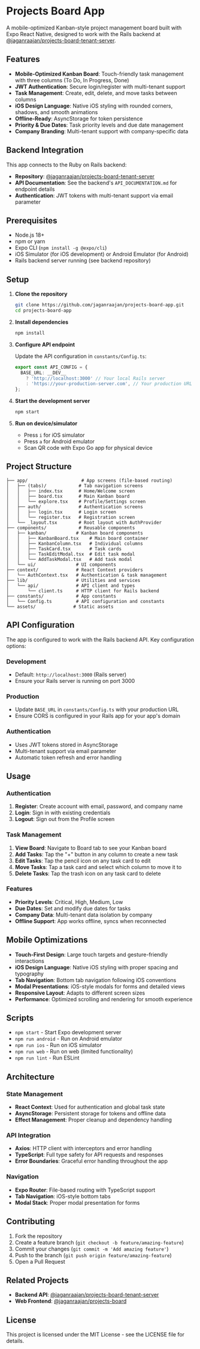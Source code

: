# Projects Board App

A mobile-optimized Kanban-style project management board built with Expo React Native, designed to work with the Rails backend at [@jaganraajan/projects-board-tenant-server](https://github.com/jaganraajan/projects-board-tenant-server).

## Features

- **Mobile-Optimized Kanban Board**: Touch-friendly task management with three columns (To Do, In Progress, Done)
- **JWT Authentication**: Secure login/register with multi-tenant support
- **Task Management**: Create, edit, delete, and move tasks between columns
- **iOS Design Language**: Native iOS styling with rounded corners, shadows, and smooth animations
- **Offline-Ready**: AsyncStorage for token persistence
- **Priority & Due Dates**: Task priority levels and due date management
- **Company Branding**: Multi-tenant support with company-specific data

## Backend Integration

This app connects to the Ruby on Rails backend:
- **Repository**: [@jaganraajan/projects-board-tenant-server](https://github.com/jaganraajan/projects-board-tenant-server)
- **API Documentation**: See the backend's `API_DOCUMENTATION.md` for endpoint details
- **Authentication**: JWT tokens with multi-tenant support via email parameter

## Prerequisites

- Node.js 18+ 
- npm or yarn
- Expo CLI (`npm install -g @expo/cli`)
- iOS Simulator (for iOS development) or Android Emulator (for Android)
- Rails backend server running (see backend repository)

## Setup

1. **Clone the repository**
   ```bash
   git clone https://github.com/jaganraajan/projects-board-app.git
   cd projects-board-app
   ```

2. **Install dependencies**
   ```bash
   npm install
   ```

3. **Configure API endpoint**
   
   Update the API configuration in `constants/Config.ts`:
   ```typescript
   export const API_CONFIG = {
     BASE_URL: __DEV__ 
       ? 'http://localhost:3000' // Your local Rails server
       : 'https://your-production-server.com', // Your production URL
   };
   ```

4. **Start the development server**
   ```bash
   npm start
   ```

5. **Run on device/simulator**
   - Press `i` for iOS simulator
   - Press `a` for Android emulator
   - Scan QR code with Expo Go app for physical device

## Project Structure

```
├── app/                    # App screens (file-based routing)
│   ├── (tabs)/            # Tab navigation screens
│   │   ├── index.tsx      # Home/Welcome screen
│   │   ├── board.tsx      # Main Kanban board
│   │   └── explore.tsx    # Profile/Settings screen
│   ├── auth/              # Authentication screens
│   │   ├── login.tsx      # Login screen
│   │   └── register.tsx   # Registration screen
│   └── _layout.tsx        # Root layout with AuthProvider
├── components/            # Reusable components
│   ├── kanban/           # Kanban board components
│   │   ├── KanbanBoard.tsx    # Main board container
│   │   ├── KanbanColumn.tsx   # Individual columns
│   │   ├── TaskCard.tsx       # Task cards
│   │   ├── TaskEditModal.tsx  # Edit task modal
│   │   └── AddTaskModal.tsx   # Add task modal
│   └── ui/               # UI components
├── context/              # React Context providers
│   └── AuthContext.tsx   # Authentication & task management
├── lib/                  # Utilities and services
│   └── api/              # API client and types
│       └── client.ts     # HTTP client for Rails backend
├── constants/            # App constants
│   └── Config.ts         # API configuration and constants
└── assets/              # Static assets
```

## API Configuration

The app is configured to work with the Rails backend API. Key configuration options:

### Development
- Default: `http://localhost:3000` (Rails server)
- Ensure your Rails server is running on port 3000

### Production
- Update `BASE_URL` in `constants/Config.ts` with your production URL
- Ensure CORS is configured in your Rails app for your app's domain

### Authentication
- Uses JWT tokens stored in AsyncStorage
- Multi-tenant support via email parameter
- Automatic token refresh and error handling

## Usage

### Authentication
1. **Register**: Create account with email, password, and company name
2. **Login**: Sign in with existing credentials
3. **Logout**: Sign out from the Profile screen

### Task Management
1. **View Board**: Navigate to Board tab to see your Kanban board
2. **Add Tasks**: Tap the "+" button in any column to create a new task
3. **Edit Tasks**: Tap the pencil icon on any task card to edit
4. **Move Tasks**: Tap a task card and select which column to move it to
5. **Delete Tasks**: Tap the trash icon on any task card to delete

### Features
- **Priority Levels**: Critical, High, Medium, Low
- **Due Dates**: Set and modify due dates for tasks
- **Company Data**: Multi-tenant data isolation by company
- **Offline Support**: App works offline, syncs when reconnected

## Mobile Optimizations

- **Touch-First Design**: Large touch targets and gesture-friendly interactions
- **iOS Design Language**: Native iOS styling with proper spacing and typography
- **Tab Navigation**: Bottom tab navigation following iOS conventions
- **Modal Presentations**: iOS-style modals for forms and detailed views
- **Responsive Layout**: Adapts to different screen sizes
- **Performance**: Optimized scrolling and rendering for smooth experience

## Scripts

- `npm start` - Start Expo development server
- `npm run android` - Run on Android emulator
- `npm run ios` - Run on iOS simulator
- `npm run web` - Run on web (limited functionality)
- `npm run lint` - Run ESLint

## Architecture

### State Management
- **React Context**: Used for authentication and global task state
- **AsyncStorage**: Persistent storage for tokens and offline data
- **Effect Management**: Proper cleanup and dependency handling

### API Integration
- **Axios**: HTTP client with interceptors and error handling
- **TypeScript**: Full type safety for API requests and responses
- **Error Boundaries**: Graceful error handling throughout the app

### Navigation
- **Expo Router**: File-based routing with TypeScript support
- **Tab Navigation**: iOS-style bottom tabs
- **Modal Stack**: Proper modal presentation for forms

## Contributing

1. Fork the repository
2. Create a feature branch (`git checkout -b feature/amazing-feature`)
3. Commit your changes (`git commit -m 'Add amazing feature'`)
4. Push to the branch (`git push origin feature/amazing-feature`)
5. Open a Pull Request

## Related Projects

- **Backend API**: [@jaganraajan/projects-board-tenant-server](https://github.com/jaganraajan/projects-board-tenant-server)
- **Web Frontend**: [@jaganraajan/projects-board](https://github.com/jaganraajan/projects-board)

## License

This project is licensed under the MIT License - see the LICENSE file for details.
